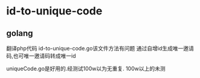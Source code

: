 # id-to-unique-code
## golang 
翻译php代码
id-to-unique-code.go该文件方法有问题
通过自增id生成唯一邀请码,也可唯一邀请码转成唯一id

uniqueCode.go是好用的.经测试100w以为无重复.
100w以上的未测
